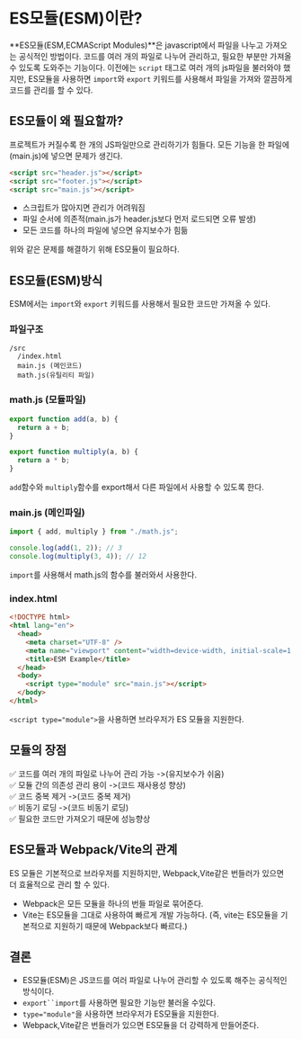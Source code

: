 # ES모듈(ESM)이란?

**ES모듈(ESM,ECMAScript Modules)**은 javascript에서 파일을 나누고 가져오는 공식적인 방법이다.
코드를 여러 개의 파일로 나누어 관리하고, 필요한 부분만 가져올 수 있도록 도와주는 기능이다.
이전에는 `script` 태그로 여러 개의 js파일을 불러와야 했지만, ES모듈을 사용하면 `import`와 `export` 키워드를 사용해서 파일을 가져와 깔끔하게 코드를 관리를 할 수 있다.

## ES모듈이 왜 필요할까?

프로젝트가 커질수록 한 개의 JS파일만으로 관리하기가 힘들다.
모든 기능을 한 파일에(main.js)에 넣으면 문제가 생긴다.

```html
<script src="header.js"></script>
<script src="footer.js"></script>
<script src="main.js"></script>
```

- 스크립트가 많아지면 관리가 어려워짐
- 파일 순서에 의존적(main.js가 header.js보다 먼저 로드되면 오류 발생)
- 모든 코드를 하나의 파일에 넣으면 유지보수가 힘듦

위와 같은 문제를 해결하기 위해 ES모듈이 필요하다.

## ES모듈(ESM)방식

ESM에서는 `import`와 `export` 키워드를 사용해서 필요한 코드만 가져올 수 있다.

### 파일구조

```
/src
  /index.html
  main.js (메인코드)
  math.js(유틸리티 파일)
```

### math.js (모듈파일)

```js
export function add(a, b) {
  return a + b;
}

export function multiply(a, b) {
  return a * b;
}
```

`add`함수와 `multiply`함수를 export해서 다른 파일에서 사용할 수 있도록 한다.

### main.js (메인파일)

```js
import { add, multiply } from "./math.js";

console.log(add(1, 2)); // 3
console.log(multiply(3, 4)); // 12
```

`import`를 사용해서 math.js의 함수를 불러와서 사용한다.

### index.html

```html
<!DOCTYPE html>
<html lang="en">
  <head>
    <meta charset="UTF-8" />
    <meta name="viewport" content="width=device-width, initial-scale=1.0" />
    <title>ESM Example</title>
  </head>
  <body>
    <script type="module" src="main.js"></script>
  </body>
</html>
```

`<script type="module">`을 사용하면 브라우저가 ES 모듈을 지원한다.

## 모듈의 장점

:white_check_mark: 코드를 여러 개의 파일로 나누어 관리 가능 ->(유지보수가 쉬움)<br>
:white_check_mark: 모듈 간의 의존성 관리 용이 ->(코드 재사용성 향상)<br>
:white_check_mark: 코드 중복 제거 ->(코드 중복 제거)<br>
:white_check_mark: 비동기 로딩 ->(코드 비동기 로딩)<br>
:white_check_mark: 필요한 코드만 가져오기 때문에 성능향상 <br>

## ES모듈과 Webpack/Vite의 관계

ES 모듈은 기본적으로 브라우저를 지원하지만, Webpack,Vite같은 번들러가 있으면 더 효율적으로 관리 할 수 있다.

- Webpack은 모든 모듈을 하나의 번들 파일로 묶어준다.
- Vite는 ES모듈을 그대로 사용하여 빠르게 개발 가능하다. (즉, vite는 ES모듈을 기본적으로 지원하기 때문에 Webpack보다 빠르다.)

## 결론

- ES모듈(ESM)은 JS코드를 여러 파일로 나누어 관리할 수 있도록 해주는 공식적인 방식이다.
- ` export``import `를 사용하면 필요한 기능만 불러올 수있다.
- `type="module"`을 사용하면 브라우저가 ES모듈을 지원한다.
- Webpack,Vite같은 번들러가 있으면 ES모듈을 더 강력하게 만들어준다.
